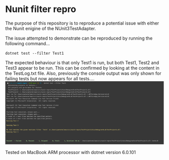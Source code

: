 # Nunit filter repro

The purpose of this repository is to reproduce a potential issue with either the Nunit enigine of the NUnit3TestAdapter.

The issue attempted to demonstrate can be reproduced by running the following command...

```
dotnet test --filter Test1
```

The expected behaviour is that only Test1 is run, but both Test1, Test2 and Test3 appear to be run. This can be confirmed by looking at the content in the TestLog.txt file. Also, previously the console output was only shown for failing tests but now appears for all tests....
![img.png](img.png)

Tested on MacBook ARM processor with dotnet version 6.0.101
